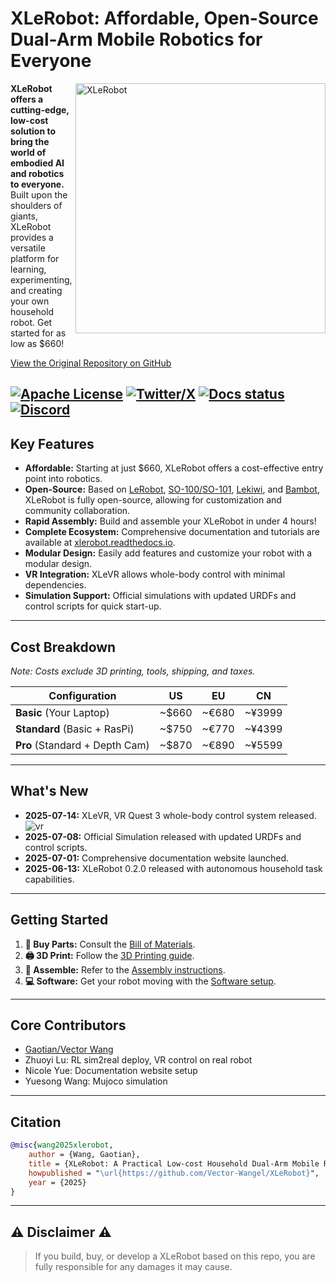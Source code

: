 # XLeRobot: Affordable, Open-Source Dual-Arm Mobile Robotics for Everyone

[<img src="media/XLeRobot.png" alt="XLeRobot" width="400" align="right">](https://github.com/Vector-Wangel/XLeRobot)

**XLeRobot offers a cutting-edge, low-cost solution to bring the world of embodied AI and robotics to everyone.** Built upon the shoulders of giants, XLeRobot provides a versatile platform for learning, experimenting, and creating your own household robot. Get started for as low as \$660!

[View the Original Repository on GitHub](https://github.com/Vector-Wangel/XLeRobot)

[![Apache License](https://img.shields.io/badge/License-Apache%202.0-blue.svg)](https://opensource.org/licenses/Apache-2.0)
[![Twitter/X](https://img.shields.io/twitter/follow/VectorWang?style=social)](https://twitter.com/VectorWang2)
[![Docs status](https://img.shields.io/badge/docs-passing-brightgreen.svg)](https://xlerobot.readthedocs.io/en/latest/)
[![Discord](https://img.shields.io/badge/Discord-XLeRobot-7289da?style=flat&logo=discord&logoColor=white)](https://discord.gg/bjZveEUh6F)
---

## Key Features

*   **Affordable:** Starting at just \$660, XLeRobot offers a cost-effective entry point into robotics.
*   **Open-Source:** Based on [LeRobot](https://github.com/huggingface/lerobot), [SO-100/SO-101](https://github.com/TheRobotStudio/SO-ARM100), [Lekiwi](https://github.com/SIGRobotics-UIUC/LeKiwi), and [Bambot](https://github.com/timqian/bambot), XLeRobot is fully open-source, allowing for customization and community collaboration.
*   **Rapid Assembly:**  Build and assemble your XLeRobot in under 4 hours!
*   **Complete Ecosystem:** Comprehensive documentation and tutorials are available at [xlerobot.readthedocs.io](https://xlerobot.readthedocs.io/en/latest/).
*   **Modular Design:**  Easily add features and customize your robot with a modular design.
*   **VR Integration:** XLeVR allows whole-body control with minimal dependencies.
*   **Simulation Support:** Official simulations with updated URDFs and control scripts for quick start-up.

---

## Cost Breakdown

*Note: Costs exclude 3D printing, tools, shipping, and taxes.*

| Configuration          | US        | EU        | CN       |
| ---------------------- | --------- | --------- | -------- |
| **Basic** (Your Laptop) | ~\$660     | ~€680     | ~¥3999   |
| **Standard** (Basic + RasPi) | ~\$750     | ~€770     | ~¥4399   |
| **Pro** (Standard + Depth Cam) | ~\$870     | ~€890     | ~¥5599   |

---

## What's New

*   **2025-07-14:** XLeVR, VR Quest 3 whole-body control system released.
    ![vr](https://github.com/user-attachments/assets/68b77bea-fdcf-4f42-9cf0-efcf1b188358)
*   **2025-07-08:** Official Simulation released with updated URDFs and control scripts.
*   **2025-07-01:** Comprehensive documentation website launched.
*   **2025-06-13:** XLeRobot 0.2.0 released with autonomous household task capabilities.

---

## Getting Started

1.  **🛒 Buy Parts:**  Consult the [Bill of Materials](https://xlerobot.readthedocs.io/en/latest/hardware/getting_started/material.html).
2.  **🖨️ 3D Print:** Follow the [3D Printing guide](https://xlerobot.readthedocs.io/en/latest/hardware/getting_started/3d.html).
3.  **🔨 Assemble:**  Refer to the [Assembly instructions](https://xlerobot.readthedocs.io/en/latest/hardware/getting_started/assemble.html).
4.  **💻 Software:**  Get your robot moving with the [Software setup](https://xlerobot.readthedocs.io/en/latest/software/index.html).

---

## Core Contributors

*   [Gaotian/Vector Wang](https://vector-wangel.github.io/)
*   Zhuoyi Lu: RL sim2real deploy, VR control on real robot
*   Nicole Yue: Documentation website setup
*   Yuesong Wang: Mujoco simulation

---

## Citation

```bibtex
@misc{wang2025xlerobot,
    author = {Wang, Gaotian},
    title = {XLeRobot: A Practical Low-cost Household Dual-Arm Mobile Robot Design for General Manipulation},
    howpublished = "\url{https://github.com/Vector-Wangel/XLeRobot}",
    year = {2025}
}
```

---

## ⚠️ Disclaimer ⚠️

>   If you build, buy, or develop a XLeRobot based on this repo, you are fully responsible for any damages it may cause.